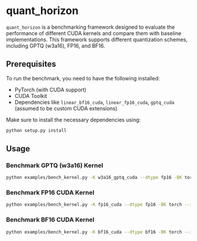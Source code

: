 # quant_horizon

`quant_horizon` is a benchmarking framework designed to evaluate the performance of different CUDA kernels and compare them with baseline implementations. This framework supports different quantization schemes, including GPTQ (w3a16), FP16, and BF16.

## Prerequisites

To run the benchmark, you need to have the following installed:

- PyTorch (with CUDA support)
- CUDA Toolkit
- Dependencies like `linear_bf16_cuda`, `linear_fp16_cuda`, `gptq_cuda` (assumed to be custom CUDA extensions)

Make sure to install the necessary dependencies using:

```bash
python setup.py install
```

## Usage

### Benchmark GPTQ (w3a16) Kernel
```bash
python examples/bench_kernel.py -K w3a16_gptq_cuda --dtype fp16 -BK torch --input_dim 1 --hidden_dim 512 --output_dim 128
```

### Benchmark FP16 CUDA Kernel
```bash
python examples/bench_kernel.py -K fp16_cuda --dtype fp16 -BK torch --input_dim 1 --hidden_dim 512 --output_dim 128

```

### Benchmark BF16 CUDA Kernel
```bash
python examples/bench_kernel.py -K bf16_cuda --dtype bf16 -BK torch --input_dim 100 --hidden_dim 100 --output_dim 100
```